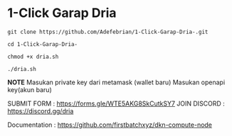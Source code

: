 
# 1-Click Garap Dria 

    git clone https://github.com/Adefebrian/1-Click-Garap-Dria-.git

    cd 1-Click-Garap-Dria-

    chmod +x dria.sh

    ./dria.sh

**NOTE**
Masukan private key dari metamask (wallet baru)
Masukan openapi key(akun baru)

SUBMIT FORM : https://forms.gle/WTE5AKG8SkCutkSY7
JOIN DISCORD : https://discord.gg/dria

Documentation : https://github.com/firstbatchxyz/dkn-compute-node
